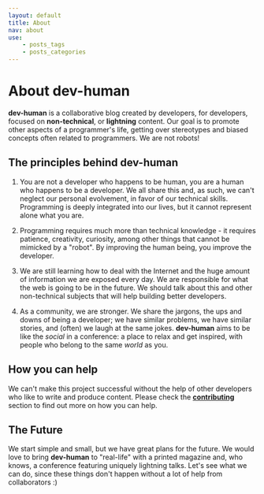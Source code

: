 ```yaml
---
layout: default
title: About
nav: about
use:
    - posts_tags
    - posts_categories
---
```

# About dev-human

**dev-human** is a collaborative blog created by developers, for developers, focused on **non-technical**, or **lightning** content. Our goal is to promote other aspects
of a programmer's life, getting over stereotypes and biased concepts often related to programmers. We are not robots!

## The principles behind dev-human

1. You are not a developer who happens to be human, you are a human who happens to be a developer.
We all share this and, as such, we can't neglect our personal evolvement, in favor of our technical skills.
Programming is deeply integrated into our lives, but it cannot represent alone what you are.

2. Programming requires much more than technical knowledge - it requires patience, creativity, curiosity, among other things that cannot be mimicked by a "robot".
By improving the human being, you improve the developer.

3. We are still learning how to deal with the Internet and the huge amount of information we are exposed every day.
We are responsible for what the web is going to be in the future. We should talk about this and other non-technical subjects that will help building better developers.

4. As a community, we are stronger. We share the jargons, the ups and downs of being a developer;
we have similar problems, we have similar stories, and (often) we laugh at the same jokes.
**dev-human** aims to be like the _social_ in a conference: a place to relax and get inspired, with people who belong to the same _world_ as you.

## How you can help

We can't make this project successful without the help of other developers who like to write and produce content. Please check the [**contributing**]({{site.url}}/docs/contribute) section to find out more on how you can help.

## The Future

We start simple and small, but we have great plans for the future. We would love to bring **dev-human** to "real-life" with
a printed magazine and, who knows, a conference featuring uniquely lightning talks. Let's see what we can do, since these things don't happen without a lot of help from collaborators :)

